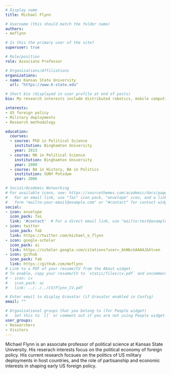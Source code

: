 ```yaml
---
# Display name
title: Michael Flynn

# Username (this should match the folder name)
authors:
- meflynn

# Is this the primary user of the site?
superuser: true

# Role/position
role: Associate Professor

# Organizations/Affiliations
organizations:
- name: Kansas State University
  url: "https://www.k-state.edu"

# Short bio (displayed in user profile at end of posts)
bio: My research interests include distributed robotics, mobile computing and programmable matter.

interests:
- US foreign policy
- Military deployments
- Research methodology

education:
  courses:
  - course: PhD in Political Science
    institution: Binghamton University
    year: 2013
  - course: MA in Political Science
    institution: Binghamton University
    year: 2009
  - course: BA in History, BA in Politics
    institution: SUNY Potsdam
    year: 2006

# Social/Academic Networking
# For available icons, see: https://sourcethemes.com/academic/docs/page-builder/#icons
#   For an email link, use "fas" icon pack, "envelope" icon, and a link in the
#   form "mailto:your-email@example.com" or "#contact" for contact widget.
social:
- icon: envelope
  icon_pack: fas
  link: '#contact'  # For a direct email link, use "mailto:test@example.org".
- icon: twitter
  icon_pack: fab
  link: https://twitter.com/michael_e_flynn
- icon: google-scholar
  icon_pack: ai
  link: https://scholar.google.com/citations?user=_bkNbckAAAAJ&hl=en
- icon: github
  icon_pack: fab
  link: https://github.com/meflynn
# Link to a PDF of your resume/CV from the About widget.
# To enable, copy your resume/CV to `static/files/cv.pdf` and uncomment the lines below.
# - icon: cv
#   icon_pack: ai
#   link: ../../../CV/Flynn_CV.pdf

# Enter email to display Gravatar (if Gravatar enabled in Config)
email: ""

# Organizational groups that you belong to (for People widget)
#   Set this to `[]` or comment out if you are not using People widget.
user_groups:
- Researchers
- Visitors
---
```


Michael Flynn is an associate professor of political science at Kansas State University. His reserach interests focus on the political economy of foreign policy. His current research focsues on the politics of US military deployments in host countries, and the role of partisanship and economic interests in shaping early US foreign policy.
